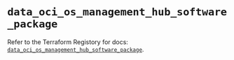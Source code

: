 # `data_oci_os_management_hub_software_package`

Refer to the Terraform Registory for docs: [`data_oci_os_management_hub_software_package`](https://registry.terraform.io/providers/oracle/oci/6.18.0/docs/data-sources/os_management_hub_software_package).
